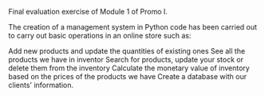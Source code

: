 Final evaluation exercise of Module 1 of Promo I. 


The creation of a management system in Python code has been carried out to carry out basic operations in an online store such as:

Add new products and update the quantities of existing ones
See all the products we have in inventor
Search for products, update your stock or delete them from the inventory
Calculate the monetary value of inventory based on the prices of the products we have
Create a database with our clients' information.
